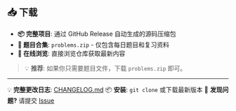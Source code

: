 ## 📥 下载

- **📦 完整项目**: 通过 GitHub Release 自动生成的源码压缩包
- **📁 题目合集**: `problems.zip` - 仅包含每日题目和复习资料
- **🔗 在线浏览**: 直接浏览仓库获取最新内容

> 💡 **推荐**: 如果你只需要题目文件，下载 `problems.zip` 即可。

---

💡 **完整更改日志**: [CHANGELOG.md](./CHANGELOG.md)
📦 **安装**: `git clone` 或下载最新版本
🐛 **发现问题?** 请提交 [Issue](../../issues)
